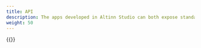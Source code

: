 ```yaml
---
title: API
description: The apps developed in Altinn Studio can both expose standard and custom APIs and take advantage of APIs. You do it like this.
weight: 50
---
```


{{<children>}}
